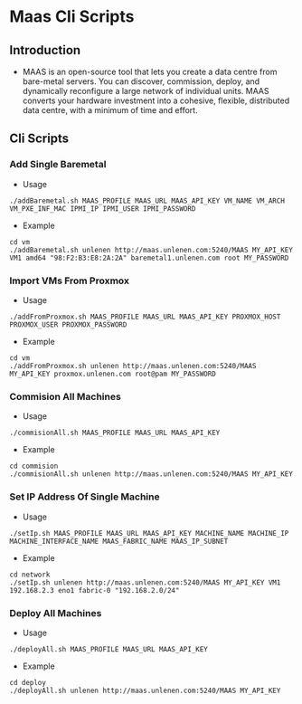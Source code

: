 # Maas Cli Scripts

## Introduction
- MAAS is an open-source tool that lets you create a data centre from bare-metal servers. You can discover, commission, deploy, and dynamically reconfigure a large network of individual units. MAAS converts your hardware investment into a cohesive, flexible, distributed data centre, with a minimum of time and effort.

 
## Cli Scripts

### Add Single Baremetal

- Usage
```
./addBaremetal.sh MAAS_PROFILE MAAS_URL MAAS_API_KEY VM_NAME VM_ARCH VM_PXE_INF_MAC IPMI_IP IPMI_USER IPMI_PASSWORD
```
- Example

```
cd vm
./addBaremetal.sh unlenen http://maas.unlenen.com:5240/MAAS MY_API_KEY VM1 amd64 "98:F2:B3:E8:2A:2A" baremetal1.unlenen.com root MY_PASSWORD 
```

### Import VMs From Proxmox

- Usage
```
./addFromProxmox.sh MAAS_PROFILE MAAS_URL MAAS_API_KEY PROXMOX_HOST PROXMOX_USER PROXMOX_PASSWORD
```
- Example

```
cd vm
./addFromProxmox.sh unlenen http://maas.unlenen.com:5240/MAAS MY_API_KEY proxmox.unlenen.com root@pam MY_PASSWORD
```


### Commision All Machines

- Usage
```
./commisionAll.sh MAAS_PROFILE MAAS_URL MAAS_API_KEY
```
- Example

```
cd commision
./commisionAll.sh unlenen http://maas.unlenen.com:5240/MAAS MY_API_KEY
```

### Set IP Address Of Single Machine

- Usage
```
./setIp.sh MAAS_PROFILE MAAS_URL MAAS_API_KEY MACHINE_NAME MACHINE_IP MACHINE_INTERFACE_NAME MAAS_FABRIC_NAME MAAS_IP_SUBNET
```
- Example

```
cd network
./setIp.sh unlenen http://maas.unlenen.com:5240/MAAS MY_API_KEY VM1 192.168.2.3 eno1 fabric-0 "192.168.2.0/24"
```


### Deploy All Machines

- Usage
```
./deployAll.sh MAAS_PROFILE MAAS_URL MAAS_API_KEY
```
- Example

```
cd deploy
./deployAll.sh unlenen http://maas.unlenen.com:5240/MAAS MY_API_KEY
```
